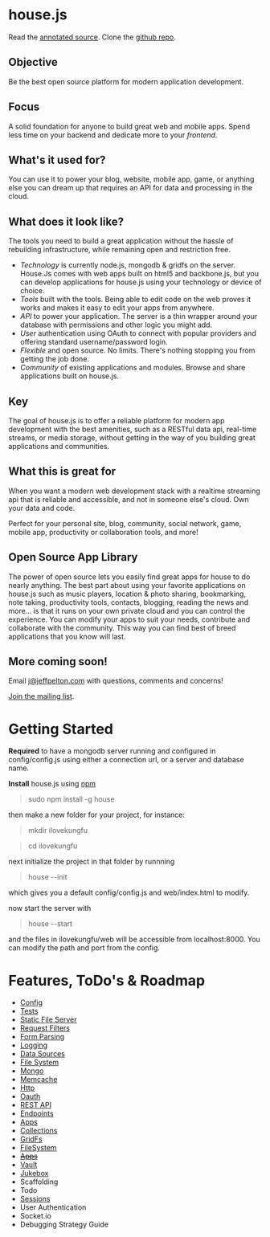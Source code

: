 house.js
========
Read the [annotated source](http://comster.github.com/house/docs/lib/house/house.js.html).  Clone the [github repo](https://github.com/comster/house).

Objective
---------
Be the best open source platform for modern application development.

Focus
-----
A solid foundation for anyone to build great web and mobile apps.  Spend less time on your backend and dedicate more to your *frontend*.

What's it used for?
-------------------
You can use it to power your blog, website, mobile app, game, or anything else you can dream up that requires an API for data and processing in the cloud.

What does it look like?
-----------------------
The tools you need to build a great application without the hassle of rebuilding infrastructure, while remaining open and restriction free.

 - *Technology* is currently node.js, mongodb & gridfs on the server.  House.Js comes with web apps built on html5 and backbone.js, but you can develop applications for house.js using your technology or device of choice.
 - *Tools* built with the tools.  Being able to edit code on the web proves it works and makes it easy to edit your apps from anywhere.
 - *API* to power your application.  The server is a thin wrapper around your database with permissions and other logic you might add.
 - *User* authentication using OAuth to connect with popular providers and offering standard username/password login.
 - *Flexible* and open source.  No limits.  There's nothing stopping you from getting the job done.
 - *Community* of existing applications and modules.  Browse and share applications built on house.js.

Key
----
The goal of house.js is to offer a reliable platform for modern app development with the best amenities, such as a RESTful data api, real-time streams, or media storage, without getting in the way of you building great applications and communities.

What this is great for
----------------------
When you want a modern web development stack with a realtime streaming api that is reliable and accessible, and not in someone else's cloud.  Own your data and code.

Perfect for your personal site, blog, community, social network, game, mobile app, productivity or collaboration tools, and more!

Open Source App Library
-----------------------
The power of open source lets you easily find great apps for house to do nearly anything.  The best part about using your favorite applications on house.js such as music players, location & photo sharing, bookmarking, note taking, productivity tools, contacts, blogging, reading the news and more...  is that it runs on your own private cloud and you can control the experience.  You can modify your apps to suit your needs, contribute and collaborate with the community.  This way you can find best of breed applications that you know will last.

More coming soon!
-----------------
Email j@jeffpelton.com with questions, comments and concerns!

[Join the mailing list](https://groups.google.com/forum/?fromgroups#!forum/housejs).


Getting Started
===========

**Required** to have a mongodb server running and configured in config/config.js using either a connection url, or a server and database name.

**Install** house.js using [npm](http://npmjs.org/)

 > sudo npm install -g house

then make a new folder for your project, for instance:

 > mkdir ilovekungfu

 > cd ilovekungfu

next initialize the project in that folder by runnning

 > house --init

which gives you a default config/config.js and web/index.html to modify.

now start the server with

 > house --start

and the files in ilovekungfu/web will be accessible from localhost:8000.  You can modify the path and port from the config.


Features, ToDo's & Roadmap
==========================

 - [Config](http://comster.github.com/house/docs/lib/house/house.js.html#section-2)
 - [Tests](https://github.com/comster/house/tree/master/test)
 - [Static File Server](http://comster.github.com/house/docs/lib/house/filters/static/paper/index.js.html)
 - [Request Filters](http://comster.github.com/house/docs/lib/house/filters/index.js.html)
 - [Form Parsing](http://comster.github.com/house/docs/lib/house/filters/parser/formidable/index.js.html)
 - [Logging](http://comster.github.com/house/docs/lib/house/logger.js.html)
 - [Data Sources](http://comster.github.com/house/docs/lib/house/dataSources/index.js.html)
  - [File System](http://comster.github.com/house/docs/lib/house/dataSources/fs/index.js.html)
  - [Mongo](http://comster.github.com/house/docs/lib/house/dataSources/mongodb/index.js.html)
  - [Memcache](http://comster.github.com/house/docs/lib/house/dataSources/memcache/index.js.html)
  - [Http](http://comster.github.com/house/docs/lib/house/dataSources/http/index.js.html)
  - [Oauth](http://comster.github.com/house/docs/lib/house/dataSources/oauth/index.js.html)
 - [REST API](http://comster.github.com/house/docs/lib/house/filters/api/rest/index.js.html)
  - [Endpoints](http://comster.github.com/house/docs/lib/endPoints/index.js.html)
  - [Apps](http://comster.github.com/house/docs/lib/endPoints/apps/index.js.html)
  - [Collections](http://comster.github.com/house/docs/lib/endPoints/collections/index.js.html)
  - [GridFs](http://comster.github.com/house/docs/lib/endPoints/files/index.js.html)
  - [FileSystem](http://comster.github.com/house/docs/lib/endPoints/fs/index.js/html)
 - <del>[Apps](http://comster.github.com/house/docs/lib/house/apps/index.js.html)
  - [Vault](http://comster.github.com/house/docs/apps/vault/)
  - [Jukebox](https://github.com/comster/jukebox)
  - Scaffolding
  - Todo
 - [Sessions](http://comster.github.com/house/docs/lib/house/filters/session/houseGuest/index.js.html)
 - User Authentication
 - Socket.io
 - Debugging Strategy Guide
